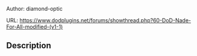 Author: diamond-optic

URL: https://www.dodplugins.net/forums/showthread.php?60-DoD-Nade-For-All-modified-(v1-1)

## Description

